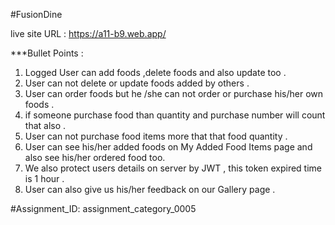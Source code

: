 #FusionDine 

live site URL : https://a11-b9.web.app/ 

***Bullet Points  : 

1. Logged User can add foods ,delete foods and also update too .
2. User can not delete or update foods added by others .
3. User can order foods but he /she can not order or purchase his/her own foods .
4. if someone purchase food than quantity and purchase number will count that also .
5. User can not purchase food items more that that food quantity .
6. User can see his/her added foods on  My Added Food Items page and also see his/her ordered food too. 
7. We also protect users details on server by JWT , this token expired time is 1 hour .
8. User can also give us his/her feedback on our Gallery page .


#Assignment_ID: assignment_category_0005